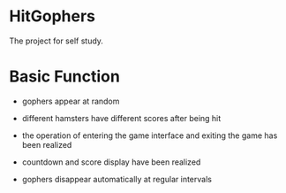 # HitGophers
The project for self study.  
# Basic Function

- gophers appear at random

- different hamsters have different scores after being hit

- the operation of entering the game interface and exiting the game has been realized

- countdown and score display have been realized

- gophers disappear automatically at regular intervals
